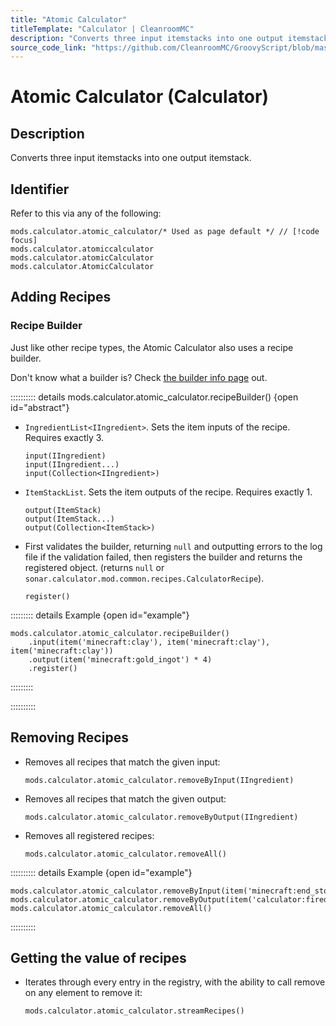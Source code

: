 ```yaml
---
title: "Atomic Calculator"
titleTemplate: "Calculator | CleanroomMC"
description: "Converts three input itemstacks into one output itemstack."
source_code_link: "https://github.com/CleanroomMC/GroovyScript/blob/master/src/main/java/com/cleanroommc/groovyscript/compat/mods/calculator/AtomicCalculator.java"
---
```


# Atomic Calculator (Calculator)

## Description

Converts three input itemstacks into one output itemstack.

## Identifier

Refer to this via any of the following:

```groovy:no-line-numbers {1}
mods.calculator.atomic_calculator/* Used as page default */ // [!code focus]
mods.calculator.atomiccalculator
mods.calculator.atomicCalculator
mods.calculator.AtomicCalculator
```


## Adding Recipes

### Recipe Builder

Just like other recipe types, the Atomic Calculator also uses a recipe builder.

Don't know what a builder is? Check [the builder info page](../../getting_started/builder.md) out.

:::::::::: details mods.calculator.atomic_calculator.recipeBuilder() {open id="abstract"}
- `IngredientList<IIngredient>`. Sets the item inputs of the recipe. Requires exactly 3.

    ```groovy:no-line-numbers
    input(IIngredient)
    input(IIngredient...)
    input(Collection<IIngredient>)
    ```

- `ItemStackList`. Sets the item outputs of the recipe. Requires exactly 1.

    ```groovy:no-line-numbers
    output(ItemStack)
    output(ItemStack...)
    output(Collection<ItemStack>)
    ```

- First validates the builder, returning `null` and outputting errors to the log file if the validation failed, then registers the builder and returns the registered object. (returns `null` or `sonar.calculator.mod.common.recipes.CalculatorRecipe`).

    ```groovy:no-line-numbers
    register()
    ```

::::::::: details Example {open id="example"}
```groovy:no-line-numbers
mods.calculator.atomic_calculator.recipeBuilder()
    .input(item('minecraft:clay'), item('minecraft:clay'), item('minecraft:clay'))
    .output(item('minecraft:gold_ingot') * 4)
    .register()
```

:::::::::

::::::::::

## Removing Recipes

- Removes all recipes that match the given input:

    ```groovy:no-line-numbers
    mods.calculator.atomic_calculator.removeByInput(IIngredient)
    ```

- Removes all recipes that match the given output:

    ```groovy:no-line-numbers
    mods.calculator.atomic_calculator.removeByOutput(IIngredient)
    ```

- Removes all registered recipes:

    ```groovy:no-line-numbers
    mods.calculator.atomic_calculator.removeAll()
    ```

:::::::::: details Example {open id="example"}
```groovy:no-line-numbers
mods.calculator.atomic_calculator.removeByInput(item('minecraft:end_stone'))
mods.calculator.atomic_calculator.removeByOutput(item('calculator:firediamond'))
mods.calculator.atomic_calculator.removeAll()
```

::::::::::

## Getting the value of recipes

- Iterates through every entry in the registry, with the ability to call remove on any element to remove it:

    ```groovy:no-line-numbers
    mods.calculator.atomic_calculator.streamRecipes()
    ```
